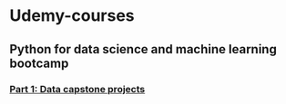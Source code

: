 # Udemy-courses
## Python for data science and machine learning bootcamp 
<a title="Link to course content" href="https://www.udemy.com/python-for-data-science-and-machine-learning-bootcamp/learn/v4/content">
<h3> Part 1: Data capstone projects </h3>
<a title="911 Calls Data Capstone Project" href="https://github.com/SarahMestiri/Udemy-courses/blob/master/Python-for-DS-ML-Bootcamp/911%20Calls%20Data%20Capstone%20Project%20.ipynb"> <br>
<a title="Finance Project" href="https://github.com/SarahMestiri/Udemy-courses/blob/master/Python-for-DS-ML-Bootcamp/Finance%20Project%20.ipynb"> <br>
